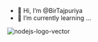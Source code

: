 - 👋 Hi, I’m @BirTajpuriya
- 🌱 I’m currently learning ...

<!---
BirTajpuriya/BirTajpuriya is a ✨ special ✨ repository because its `README.md` (this file) appears on your GitHub profile.
You can click the Preview link to take a look at your changes.
--->

![nodejs-logo-vector](https://user-images.githubusercontent.com/98696144/170869106-5a119bc2-067f-42f3-8855-4eb142a04efd.svg)
